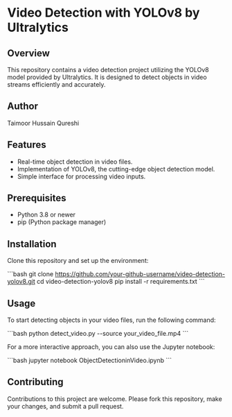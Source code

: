 
# Video Detection with YOLOv8 by Ultralytics

## Overview
This repository contains a video detection project utilizing the YOLOv8 model provided by Ultralytics. It is designed to detect objects in video streams efficiently and accurately.

## Author
Taimoor Hussain Qureshi

## Features
- Real-time object detection in video files.
- Implementation of YOLOv8, the cutting-edge object detection model.
- Simple interface for processing video inputs.

## Prerequisites
- Python 3.8 or newer
- pip (Python package manager)

## Installation
Clone this repository and set up the environment:

\```bash
git clone https://github.com/your-github-username/video-detection-yolov8.git
cd video-detection-yolov8
pip install -r requirements.txt
\```

## Usage
To start detecting objects in your video files, run the following command:

\```bash
python detect_video.py --source your_video_file.mp4
\```

For a more interactive approach, you can also use the Jupyter notebook:

\```bash
jupyter notebook ObjectDetectioninVideo.ipynb
\```

## Contributing
Contributions to this project are welcome. Please fork this repository, make your changes, and submit a pull request.


